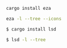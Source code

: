 ```bash
cargo install eza

eza -l --tree --icons
```

```bash
$ cargo install lsd

$ lsd -l --tree
```

